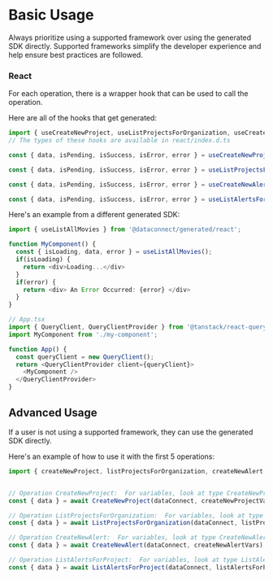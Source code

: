 # Basic Usage

Always prioritize using a supported framework over using the generated SDK
directly. Supported frameworks simplify the developer experience and help ensure
best practices are followed.




### React
For each operation, there is a wrapper hook that can be used to call the operation.

Here are all of the hooks that get generated:
```ts
import { useCreateNewProject, useListProjectsForOrganization, useCreateNewAlert, useListAlertsForProject } from '@dataconnect/generated/react';
// The types of these hooks are available in react/index.d.ts

const { data, isPending, isSuccess, isError, error } = useCreateNewProject(createNewProjectVars);

const { data, isPending, isSuccess, isError, error } = useListProjectsForOrganization(listProjectsForOrganizationVars);

const { data, isPending, isSuccess, isError, error } = useCreateNewAlert(createNewAlertVars);

const { data, isPending, isSuccess, isError, error } = useListAlertsForProject(listAlertsForProjectVars);

```

Here's an example from a different generated SDK:

```ts
import { useListAllMovies } from '@dataconnect/generated/react';

function MyComponent() {
  const { isLoading, data, error } = useListAllMovies();
  if(isLoading) {
    return <div>Loading...</div>
  }
  if(error) {
    return <div> An Error Occurred: {error} </div>
  }
}

// App.tsx
import { QueryClient, QueryClientProvider } from '@tanstack/react-query';
import MyComponent from './my-component';

function App() {
  const queryClient = new QueryClient();
  return <QueryClientProvider client={queryClient}>
    <MyComponent />
  </QueryClientProvider>
}
```



## Advanced Usage
If a user is not using a supported framework, they can use the generated SDK directly.

Here's an example of how to use it with the first 5 operations:

```js
import { createNewProject, listProjectsForOrganization, createNewAlert, listAlertsForProject } from '@dataconnect/generated';


// Operation CreateNewProject:  For variables, look at type CreateNewProjectVars in ../index.d.ts
const { data } = await CreateNewProject(dataConnect, createNewProjectVars);

// Operation ListProjectsForOrganization:  For variables, look at type ListProjectsForOrganizationVars in ../index.d.ts
const { data } = await ListProjectsForOrganization(dataConnect, listProjectsForOrganizationVars);

// Operation CreateNewAlert:  For variables, look at type CreateNewAlertVars in ../index.d.ts
const { data } = await CreateNewAlert(dataConnect, createNewAlertVars);

// Operation ListAlertsForProject:  For variables, look at type ListAlertsForProjectVars in ../index.d.ts
const { data } = await ListAlertsForProject(dataConnect, listAlertsForProjectVars);


```